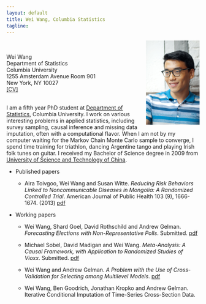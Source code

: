 ```yaml
---
layout: default
title: Wei Wang, Columbia Statistics 
tagline: 
---
```

<img src="figures/DSC_1303.jpg" style="float:right" width="140" height="220" />
</p><br><br>
Wei Wang <br>
Department of Statistics<br>
Columbia University<br>
1255 Amsterdam Avenue Room 901<br>
New York, NY 10027
<br>
<a href="CV_WeiWang.pdf">[CV]</a><br><br></p>

<p>I am a fifth year PhD student at <a href="http://stat.columbia.edu">Department
of Statistics</a>, Columbia University. I work on various interesting problems in
applied statistics, including survey sampling, causal inference and missing data
imputation, often with a computational flavor. When I am not by my computer
waiting for the Markov Chain Monte Carlo sample to converge, I spend time
training for triathlon, dancing Argentine tango and playing Irish folk tunes on
guitar. I received my Bachelor of Science degree in 2009 from <a
href="http://en.ustc.edu.cn/">University of Science and Technology of
China</a>. </p>


* Published papers
   - Aira Toivgoo, Wei Wang and Susan Witte. _Reducing Risk
Behaviors Linked to Noncommunicable Diseases in Mongolia: A Randomized Controlled
Trial_. American Journal of Public Health 103 (9), 1666-1674. (2013)
[pdf](research/reducing-risk-behaviros-linked-to-noncommunicable-diseases.pdf)

* Working papers
  - Wei Wang, Shard Goel, David Rothschild and Andrew Gelman. _Forecasting Elections with Non-Representative Polls_. Submitted. [pdf](research/forecasting-with-nonrepresentative-polls.pdf)
 
  - Michael Sobel, David Madigan and Wei Wang. _Meta-Analysis: A Causal Framework, with Application to Randomized Studies of Vioxx_. Submitted. [pdf](research/Meta-Analysis-A-Causal-Framework.pdf)

  - Wei Wang and Andrew Gelman. _A Problem with the Use of Cross-Validation for Selecting among Multilevel Models_. [pdf](research/xval.pdf)

  - Wei Wang, Ben Goodrich, Jonathan Kropko and Andrew Gelman. Iterative Conditional Imputation of Time-Series Cross-Section Data.



